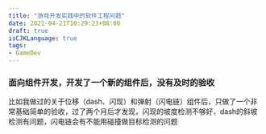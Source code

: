 ```yaml
---
title: "游戏开发实践中的软件工程问题"
date: 2021-04-21T10:29:23+08:00
draft: true
isCJKLanguage: true
tags:
- GameDev
---
```




### 面向组件开发，开发了一个新的组件后，没有及时的验收

比如我做过的关于位移（dash、闪现）和弹射（闪电链）组件后，只做了一个非常基础简单的验收，过了两个月后才发现，闪现的坡度检测不够好，dash的斜坡检测有问题，闪电链会有不能用碰撞做目标检测的问题